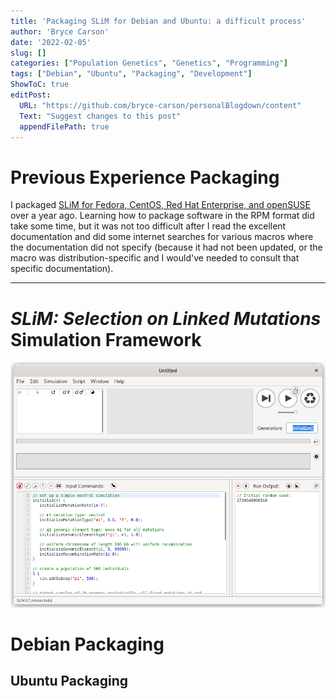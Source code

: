 ```yaml
---
title: 'Packaging SLiM for Debian and Ubuntu: a difficult process'
author: 'Bryce Carson'
date: '2022-02-05'
slug: []
categories: ["Population Genetics", "Genetics", "Programming"]
tags: ["Debian", "Ubuntu", "Packaging", "Development"]
ShowToC: true
editPost:
  URL: "https://github.com/bryce-carson/personalBlogdown/content"
  Text: "Suggest changes to this post"
  appendFilePath: true
---
```


# Previous Experience Packaging
I packaged [SLiM for Fedora, CentOS, Red Hat Enterprise, and
openSUSE](https://copr.fedorainfracloud.org/coprs/bacarson/SLiM-Selection_on_Linked_Mutations/)
over a year ago. Learning how to package software in the RPM format did take
some time, but it was not too difficult after I read the excellent documentation
and did some internet searches for various macros where the documentation did
not specify (because it had not been updated, or the macro was
distribution-specific and I would've needed to consult that specific
documentation).

-------------------------------------------------------------------------------

# *SLiM: Selection on Linked Mutations* Simulation Framework
![SLiMgui Screenshot](content/post/2022-02-05-packaging-slim-for-debian-and-ubuntu-a-difficult-process/img/slimGUI-screenshot.png)

# Debian Packaging
## Ubuntu Packaging
